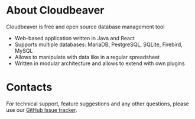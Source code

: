 # About Cloudbeaver
Cloudbeaver is free and open source database management tool
* Web-based application written in Java and React
* Supports multiple databases: MariaDB, PestgreSQL, SQLite, Firebird, MySQL
* Allows to manipulate with data like in a regular spreadsheet
* Written in modular architecture and allows to extend with own plugins

# Contacts

For technical support, feature suggestions and any other questions, please use our <a href="https://github.com/dbeaver/cloudbeaver/issues">GitHub Issue tracker</a>.
